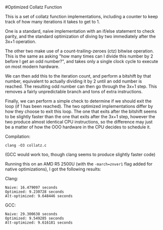 #Optimized Collatz Function

This is a set of collatz function implementations, including a counter to keep track of how many iterations it takes to get to 1.

One is a standard, naive implementation with an if/else statement to check parity, and the standard optimization of diving by two immediately after the 3x+1 operation.

The other two make use of a count-trailing-zeroes (ctz) bitwise operation. This is the same as asking "how many times can I divide this number by 2 before I get an odd number?", and takes only a single clock cycle to execute on most modern hardware.

We can then add this to the iteration count, and perform a bitshift by that number, equivalent to actually dividing it by 2 until an odd number is reached. The resulting odd number can then go through the 3x+1 step. This removes a fairly unpredictable branch and tons of extra instructions.

Finally, we can perform a simple check to determine if we should exit the loop (if 1 has been reached). The two optimized implementations differ by how they choose to exit this loop. The one that exits after the bitshift seems to be slightly faster than the one that exits after the 3x+1 step, however the two produce almost identical CPU instructions, so the difference may just be a matter of how the OOO hardware in the CPU decides to schedule it.


Compilation:
```
clang -O3 collatz.c
```
(GCC would work too, though clang seems to produce slightly faster code)

Running this on an AMD R5 2500U (with the ```-march=znver1``` flag added for native optimizations), I got the following results:


Clang:
```
Naive: 16.479097 seconds
Optimized: 9.230728 seconds
Alt-optimized: 9.648446 seconds
```

GCC:
```
Naive: 29.300638 seconds
Optimized: 9.549285 seconds
Alt-optimized: 9.616181 seconds
```

